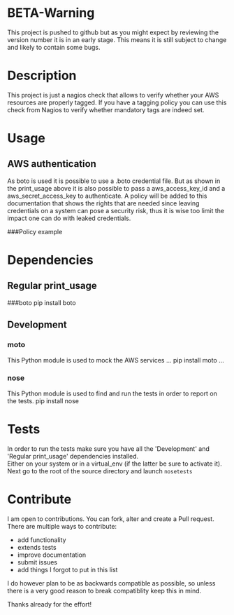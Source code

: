 BETA-Warning
============
This project is pushed to github but as you might expect by reviewing the version number it is in an early stage.  This
means it is still subject to change and likely to contain some bugs.

Description
===========
This project is just a nagios check that allows to verify whether your AWS resources are properly tagged.  If you have a
tagging policy you can use this check from Nagios to verify whether mandatory tags are indeed set.

Usage
=====
 
AWS authentication
------------------
As boto is used it is possible to use a .boto credential file.  But as shown in the print_usage above it is also 
possible to pass a aws_access_key_id and a aws_secret_access_key to authenticate. A policy will be added to this 
documentation that shows the rights that are needed since leaving credentials on a system can pose a security risk, thus
 it is wise too limit the impact one can do with leaked credentials.

###Policy example

Dependencies
============
Regular print_usage
-------------

###boto
pip install boto

Development
-----------

### moto
This Python module is used to mock the AWS services
...
pip install moto
...
### nose
This Python module is used to find and run the tests in order to report on the tests.
pip install nose

Tests
=====
In order to run the tests make sure you have all the 'Development' and 'Regular print_usage' dependencies installed.  
Either on your system or in a virtual_env (if the latter be sure to activate it).  Next go to the root of the source 
directory and launch `nosetests`

Contribute
==========
I am open to contributions.  You can fork, alter and create a Pull request.  There are multiple ways to contribute:
* add functionality
* extends tests
* improve documentation
* submit issues
* add things I forgot to put in this list

I do however plan to be as backwards compatible as possible, so unless there is a very good reason to break compatiblity
keep this in mind.

Thanks already for the effort!